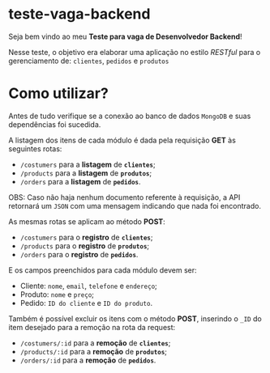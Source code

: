 # teste-vaga-backend
Seja bem vindo ao meu __Teste para vaga de Desenvolvedor Backend__!

Nesse teste, o objetivo era elaborar uma aplicação no estilo <i>RESTful</i> para o gerenciamento de: `clientes`, `pedidos` e `produtos`
# Como utilizar?
Antes de tudo verifique se a conexão ao banco de dados `MongoDB` e suas dependências foi sucedida.

A listagem dos itens de cada módulo é dada pela requisição __GET__ às seguintes rotas:
- `/costumers` para a __listagem__ de __`clientes`__;
- `/products` para a __listagem__ de __`produtos`__;
- `/orders` para a __listagem__ de __`pedidos`__.

OBS: Caso não haja nenhum documento referente à requisição, a API retornará um `JSON` com uma mensagem indicando que nada foi encontrado.

As mesmas rotas se aplicam ao método __POST__:
- `/costumers` para o __registro__ de __`clientes`__;
- `/products` para o __registro__ de __`produtos`__;
- `/orders` para o __registro__ de __`pedidos`__.

E os campos preenchidos para cada módulo devem ser:
- Cliente: `nome`, `email`, `telefone` e `endereço`;
- Produto: `nome` e `preço`;
- Pedido: `ID do cliente` e `ID do produto`.

Também é possível excluir os itens com o método __POST__, inserindo o `_ID` do item desejado para a remoção na rota da request:
- `/costumers/:id` para a __remoção__ de __`clientes`__;
- `/products/:id` para a __remoção__  de __`produtos`__;
- `/orders/:id` para a __remoção__  de __`pedidos`__.
